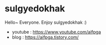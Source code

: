 # sulgyedokhak

Hello~ Everyone. Enjoy sulgyedokhak :)

- youtube : https://www.youtube.com/aifpga
- blog : https://aifpga.tistory.com/

